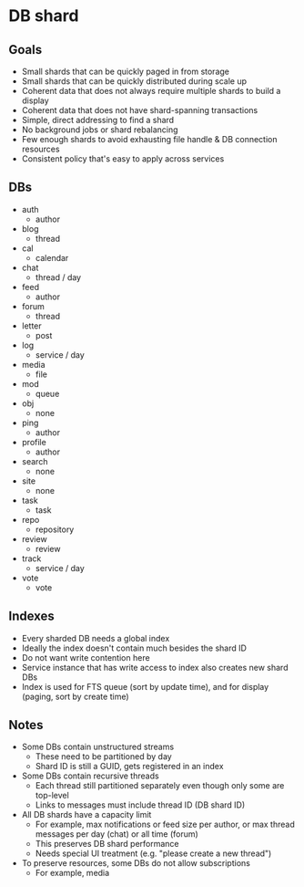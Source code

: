 # DB shard

## Goals

- Small shards that can be quickly paged in from storage
- Small shards that can be quickly distributed during scale up
- Coherent data that does not always require multiple shards to build a display
- Coherent data that does not have shard-spanning transactions
- Simple, direct addressing to find a shard
- No background jobs or shard rebalancing
- Few enough shards to avoid exhausting file handle & DB connection resources
- Consistent policy that's easy to apply across services

## DBs

- auth
  - author
- blog
  - thread 
- cal
  - calendar
- chat
  - thread / day
- feed
  - author
- forum
  - thread
- letter
  - post
- log
  - service / day
- media
  - file
- mod
  - queue
- obj
  - none
- ping
  - author
- profile
  - author
- search
  - none
- site
  - none
- task
  - task
- repo
  - repository
- review
  - review
- track
  - service / day
- vote
  - vote

## Indexes

- Every sharded DB needs a global index
- Ideally the index doesn't contain much besides the shard ID
- Do not want write contention here
- Service instance that has write access to index also creates new shard DBs
- Index is used for FTS queue (sort by update time), and for display (paging, sort by create time)

## Notes

- Some DBs contain unstructured streams
  - These need to be partitioned by day
  - Shard ID is still a GUID, gets registered in an index
- Some DBs contain recursive threads
  - Each thread still partitioned separately even though only some are top-level
  - Links to messages must include thread ID (DB shard ID)
- All DB shards have a capacity limit
  - For example, max notifications or feed size per author, or max thread messages per day (chat) or all time (forum)
  - This preserves DB shard performance
  - Needs special UI treatment (e.g. "please create a new thread")
- To preserve resources, some DBs do not allow subscriptions
  - For example, media
